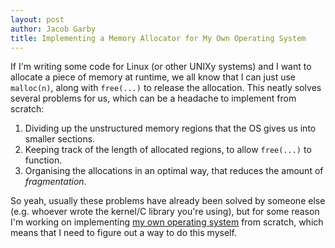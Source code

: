 ```yaml
---
layout: post
author: Jacob Garby
title: Implementing a Memory Allocator for My Own Operating System
---
```


If I'm writing some code for Linux (or other UNIXy systems) and I want to allocate a piece of memory at runtime, we all know that I can just use `malloc(n)`, along with `free(...)` to release the allocation. This neatly solves several problems for us, which can be a headache to implement from scratch:

 1) Dividing up the unstructured memory regions that the OS gives us into smaller sections.
 2) Keeping track of the length of allocated regions, to allow `free(...)` to function.
 3) Organising the allocations in an optimal way, that reduces the amount of _fragmentation_.

So yeah, usually these problems have already been solved by someone else (e.g. whoever wrote the kernel/C library you're using), but for some reason I'm working on implementing [my own operating system](https://github.com/j4cobgarby/fors-kernel) from scratch, which means that I need to figure out a way to do this myself.
